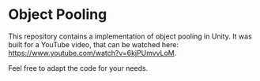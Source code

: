 # Object Pooling

This repository contains a implementation of object pooling in Unity.
It was built for a YouTube video, that can be watched here: https://www.youtube.com/watch?v=6kjPUmvvLoM.

Feel free to adapt the code for your needs.
